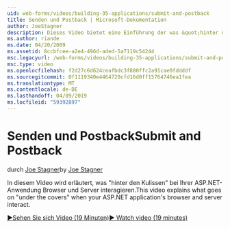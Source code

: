 ```yaml
---
uid: web-forms/videos/building-35-applications/submit-and-postback
title: Senden und Postback | Microsoft-Dokumentation
author: JoeStagner
description: Dieses Video bietet eine Einführung der was &quot;hinter den Kulissen&quot; bei Ihrer ASP.NET-Anwendung Browser und Server interagieren.
ms.author: riande
ms.date: 04/20/2009
ms.assetid: 8ccbfcee-a2e4-496d-aded-5a7119c54244
msc.legacyurl: /web-forms/videos/building-35-applications/submit-and-postback
msc.type: video
ms.openlocfilehash: f2d27c6d624ceafbdc3f880ffc2a91cae0fddddf
ms.sourcegitcommit: 0f1119340e4464720cfd16d0ff15764746ea1fea
ms.translationtype: MT
ms.contentlocale: de-DE
ms.lasthandoff: 04/09/2019
ms.locfileid: "59392897"
---
```

# <a name="submit-and-postback"></a><span data-ttu-id="4d5d7-103">Senden und Postback</span><span class="sxs-lookup"><span data-stu-id="4d5d7-103">Submit and Postback</span></span>

<span data-ttu-id="4d5d7-104">durch [Joe Stagner](https://github.com/JoeStagner)</span><span class="sxs-lookup"><span data-stu-id="4d5d7-104">by [Joe Stagner](https://github.com/JoeStagner)</span></span>

<span data-ttu-id="4d5d7-105">In diesem Video wird erläutert, was &quot;hinter den Kulissen&quot; bei Ihrer ASP.NET-Anwendung Browser und Server interagieren.</span><span class="sxs-lookup"><span data-stu-id="4d5d7-105">This video explains what goes on &quot;under the covers&quot; when your ASP.NET application's browser and server interact.</span></span>

[<span data-ttu-id="4d5d7-106">&#9654;Sehen Sie sich Video (19 Minuten)</span><span class="sxs-lookup"><span data-stu-id="4d5d7-106">&#9654; Watch video (19 minutes)</span></span>](https://channel9.msdn.com/Blogs/ASP-NET-Site-Videos/submit-and-postback)

